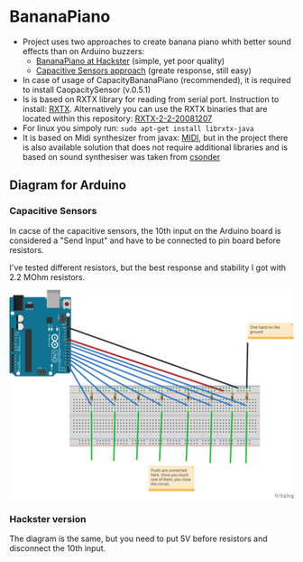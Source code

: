 # BananaPiano
  * Project uses two approaches to create banana piano whith better sound effects than on Arduino buzzers:
    * [BananaPiano at Hackster](https://www.hackster.io/Baloo/banana-piano-5bb8b5) (simple, yet poor quality)
    * [Capacitive Sensors approach](https://www.instructables.com/id/Capacitive-Touch-Arduino-Keyboard-Piano/) (greate response, still easy)
  * In case of usage of CapacityBananaPiano (recommended), it is required to install CaopacitySensor (v.0.5.1)
  * Is is based on RXTX library for reading from serial port. Instruction to install: [RXTX](http://playground.arduino.cc/Interfacing/Java). Alternatively you can use the RXTX binaries that are located within this repository: [RXTX-2-2-20081207](./RXTX-2-2-20081207)
  * For linux you simpoly run: `sudo apt-get install librxtx-java`
  * It is based on Midi synthesizer from javax: [MIDI](https://docs.oracle.com/javase/tutorial/sound/MIDI-synth.html), but in the project there is also available solution that does not require additional libraries and is based on sound synthesiser was taken from [csonder](https://github.com/csonder/Sound-Synthesizer)
  
## Diagram for Arduino
### Capacitive Sensors
In cacse of the capacitive sensors, the 10th input on the Arduino board is considered a "Send Input" and have to be connected to pin board before resistors.

I've tested different resistors, but the best response and stability I got with 2.2 MOhm resistors.

![Arduino diagram](./arduino/sketch-arduino_bb.png "Arduino diagram")
### Hackster version
The diagram is the same, but you need to put 5V before resistors and disconnect the 10th input.
 
